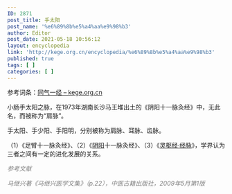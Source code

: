 ```yaml
---
ID: 2871
post_title: 手太阳
post_name: '%e6%89%8b%e5%a4%aa%e9%98%b3'
author: Editor
post_date: 2021-05-18 10:56:12
layout: encyclopedia
link: 'http://kege.org.cn/encyclopedia/%e6%89%8b%e5%a4%aa%e9%98%b3'
published: true
tags: [ ]
categories: [ ]
---
```

参考词条：<a href="http://kege.org.cn/encyclopedia/%e5%90%8c%e6%b0%94%e4%b8%80%e7%bb%8f">同气一经 – kege.org.cn</a>

小肠手太阳之脉，在1973年湖南长沙马王堆出土的《阴阳十一脉灸经》中，无此名，而被称为“肩脉”。

手太阳、手少阳、手阳明，分别被称为肩脉、耳脉、齿脉。

（1）《足臂十一脉灸经》、（2）《<a class="encyclopedia tooltipstered" href="http://kege.org.cn/encyclopedia/%e9%98%b4%e9%98%b3" target="_self" rel="noopener">阴阳</a>十一脉灸经》、（3）《<a class="encyclopedia tooltipstered" href="http://kege.org.cn/encyclopedia/747" target="_self" rel="noopener">灵枢经·经脉</a>》，学界认为三者之间有一定的进化发展的关系。

<span style="color: #808080;"><em>参考文献</em></span>

<span style="color: #808080;"><em>马继兴著《马继兴医学文集》（p.22），中医古籍出版社，2009年5月第1版</em></span>